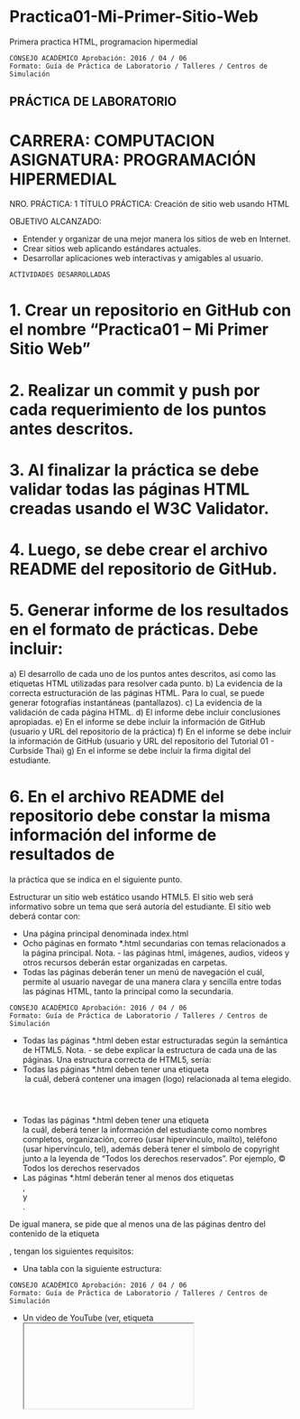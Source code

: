 # Practica01-Mi-Primer-Sitio-Web
Primera practica HTML, programacion hipermedial
```
CONSEJO ACADÉMICO Aprobación: 2016 / 04 / 06
Formato: Guía de Práctica de Laboratorio / Talleres / Centros de Simulación
```
## PRÁCTICA DE LABORATORIO

# CARRERA: COMPUTACION ASIGNATURA: PROGRAMACIÓN HIPERMEDIAL

NRO. PRÁCTICA: 1 TÍTULO PRÁCTICA: Creación de sitio web usando HTML

OBJETIVO ALCANZADO:

- Entender y organizar de una mejor manera los sitios de web en Internet.
- Crear sitios web aplicando estándares actuales.
- Desarrollar aplicaciones web interactivas y amigables al usuario.

```
ACTIVIDADES DESARROLLADAS
```
# 1. Crear un repositorio en GitHub con el nombre “Practica01 – Mi Primer Sitio Web”

# 2. Realizar un commit y push por cada requerimiento de los puntos antes descritos.

# 3. Al finalizar la práctica se debe validar todas las páginas HTML creadas usando el W3C Validator.

# 4. Luego, se debe crear el archivo README del repositorio de GitHub.

# 5. Generar informe de los resultados en el formato de prácticas. Debe incluir:

a) El desarrollo de cada uno de los puntos antes descritos, así como las etiquetas HTML utilizadas para
resolver cada punto.
b) La evidencia de la correcta estructuración de las páginas HTML. Para lo cual, se puede generar
fotografías instantáneas (pantallazos).
c) La evidencia de la validación de cada página HTML.
d) El informe debe incluir conclusiones apropiadas.
e) En el informe se debe incluir la información de GitHub (usuario y URL del repositorio de la práctica)
f) En el informe se debe incluir la información de GitHub (usuario y URL del repositorio del Tutorial 01 -
Curbside Thai)
g) En el informe se debe incluir la firma digital del estudiante.

# 6. En el archivo README del repositorio debe constar la misma información del informe de resultados de

la práctica que se indica en el siguiente punto.

Estructurar un sitio web estático usando HTML5. El sitio web será informativo sobre un tema que será autoría del
estudiante. El sitio web deberá contar con:

- Una página principal denominada index.html
- Ocho páginas en formato *.html secundarias con temas relacionados a la página principal. Nota. - las
    páginas html, imágenes, audios, videos y otros recursos deberán estar organizadas en carpetas.
- Todas las páginas deberán tener un menú de navegación el cuál, permite al usuario navegar de una manera
    clara y sencilla entre todas las páginas HTML, tanto la principal como la secundaria.


```
CONSEJO ACADÉMICO Aprobación: 2016 / 04 / 06
Formato: Guía de Práctica de Laboratorio / Talleres / Centros de Simulación
```
- Todas las páginas *.html deben estar estructuradas según la semántica de HTML5. Nota. - se debe explicar
    la estructura de cada una de las páginas. Una estructura correcta de HTML5, sería:
- Todas las páginas *.html deben tener una etiqueta <header> la cuál, deberá contener una imagen (logo)
    relacionada al tema elegido.
- Todas las páginas *.html deben tener una etiqueta <footer> la cuál, deberá tener la información del
    estudiante como nombres completos, organización, correo (usar hipervínculo, mailto), teléfono (usar
    hipervínculo, tel), además deberá tener el símbolo de copyright junto a la leyenda de “Todos los derechos
    reservados”. Por ejemplo, © Todos los derechos reservados
- Las páginas *.html deberán tener al menos dos etiquetas <section>, <article> y <aside>.

De igual manera, se pide que al menos una de las páginas dentro del contenido de la etiqueta <article>, tengan los
siguientes requisitos:

- Una tabla con la siguiente estructura:


```
CONSEJO ACADÉMICO Aprobación: 2016 / 04 / 06
Formato: Guía de Práctica de Laboratorio / Talleres / Centros de Simulación
```
- Un video de YouTube (ver, etiqueta <iframe>).
- Un video con la etiqueta <video>.
- Un audio con la etiqueta <audio>.
- Manejar listas ordenadas o desordenadas con al menos cinco ítems.
- Tener al menos cinco etiquetas de texto que se encuentran en la figura 1-16 del texto guía de la asignatura.

Asimismo, se pide que todos los artículos <article> tengan al menos una imagen cada uno. Nota. - se pide que
todas las imágenes están almacenadas en una carpeta llamada “images”. Por lo tanto, se debe trabajar con rutas
relativas.

Finalmente, se pide que una de las páginas tenga al menos cuatro secciones (<section>) con tres artículos
(<article>) cada sección. Luego, cada sección debe tener un encabezado (<header>), en donde, se ubicarán
enlaces que permitan navegar entre los artículos usando id’s (ver, página 63 del texto guía)

## RESULTADO(S) OBTENIDO(S):

1.- Repositorio de Github:


```
CONSEJO ACADÉMICO Aprobación: 2016 / 04 / 06
Formato: Guía de Práctica de Laboratorio / Talleres / Centros de Simulación
```
# 2.- Commit y push de los

# requerimientos:

4.- Crear el archivo README

5.-Informe de Practica

a.- Desarrollo de las páginas web:

- Crear una página principal index.html


```
CONSEJO ACADÉMICO Aprobación: 2016 / 04 / 06
Formato: Guía de Práctica de Laboratorio / Talleres / Centros de Simulación
```
- Directorios
    multimedia
    y paginas
    html
- Navegación de páginas web


```
CONSEJO ACADÉMICO Aprobación: 2016 / 04 / 06
Formato: Guía de Práctica de Laboratorio / Talleres / Centros de Simulación
```
- Estructura de pagina


```
CONSEJO ACADÉMICO Aprobación: 2016 / 04 / 06
Formato: Guía de Práctica de Laboratorio / Talleres / Centros de Simulación
```
- Etiqueta Header


```
CONSEJO ACADÉMICO Aprobación: 2016 / 04 / 06
Formato: Guía de Práctica de Laboratorio / Talleres / Centros de Simulación
```
- Etiquieta Footer
- Etiqueta Section Article y Aside


```
CONSEJO ACADÉMICO Aprobación: 2016 / 04 / 06
Formato: Guía de Práctica de Laboratorio / Talleres / Centros de Simulación
```
- Etiqueta Table
- Etiqueta Iframe (Video de Youtube)


```
CONSEJO ACADÉMICO Aprobación: 2016 / 04 / 06
Formato: Guía de Práctica de Laboratorio / Talleres / Centros de Simulación
```
- Etiqueta Video
- Etiqueta Audio
- Etiqueta Listas
- Etiquetas Style


```
CONSEJO ACADÉMICO Aprobación: 2016 / 04 / 06
Formato: Guía de Práctica de Laboratorio / Talleres / Centros de Simulación
```
- Página de 4 secciones


```
CONSEJO ACADÉMICO Aprobación: 2016 / 04 / 06
```
Formato: Guía de Práctica de Laboratorio / Talleres / Centros de Simulación


```
CONSEJO ACADÉMICO Aprobación: 2016 / 04 / 06
Formato: Guía de Práctica de Laboratorio / Talleres / Centros de Simulación
```
c.- W3C Validator

- Index.html
- Almacenamiento


```
CONSEJO ACADÉMICO Aprobación: 2016 / 04 / 06
Formato: Guía de Práctica de Laboratorio / Talleres / Centros de Simulación
```
- Fuente de Poder
- Perifericos


```
CONSEJO ACADÉMICO Aprobación: 2016 / 04 / 06
Formato: Guía de Práctica de Laboratorio / Talleres / Centros de Simulación
```
- Placa Madre
- Procesador


```
CONSEJO ACADÉMICO Aprobación: 2016 / 04 / 06
Formato: Guía de Práctica de Laboratorio / Talleres / Centros de Simulación
```
- Tarjeta de Video

## • RAM

e.- Usuario Github: PedroOrellana

Url del repositorio: https://github.com/PedroOrellana98/Practica01-Mi-Primer-Sitio-Web.git

f.- Usuario Github: PedroOrellana

Url del repositorio: https://github.com/PedroOrellana98/Tutorial- 01 ---Curbside-Thai.git

6.- Informe README.md


```
CONSEJO ACADÉMICO Aprobación: 2016 / 04 / 06
Formato: Guía de Práctica de Laboratorio / Talleres / Centros de Simulación
```
## CONCLUSIONES:

Para la página principal se utilizo la estructura solicitada en las actividades para las páginas web:
<header><nav><section><section><footer>, para las paginas Procesador, Placa Madre, Fuente de Poder, Tarjeta
de Video y Perifericos se utilizó la misma estructura del index.

Para las paginas Almacenamiento y RAM se utilizó una estructura diferente más agradable a la vista dividida en
varias secciones, cabe recalcar que ciertas paginas secundarias se cambio la estructura por los requerimientos que
se pidió en la práctica.

Las paginas secundarias se encuentran en la carpeta docs.

RECOMENDACIONES:

Utilizar el estilo de páginas CSS para mejorar la estructuración de las páginas web.

```
Nombre de estudiante: Pedro José Orellana Jaramillo
```
```
Firma de estudiante:
```

